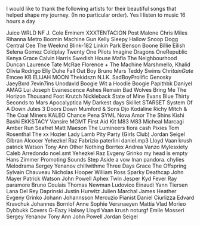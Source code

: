 I would like to thank the following artists for their beautiful songs that helped shape my journey. (In no particular order). Yes I listen to music 16 hours a day

Juice WRLD
NF
J. Cole
Eminem
XXXTENTACION
Post Malone
Chris Miles
Rihanna
Metro Boomin
Machine Gun Kelly
Sleepy Hallow
Snoop Dogg
Central Cee
The Weeknd
Blink-182
Linkin Park
Benson Boone
Billie Eilish
Selena Gomez
Coldplay
Twenty One Pilots
Imagine Dragons
OneRepublic
Kenya Grace
Calvin Harris
Swedish House Mafia
The Neighbourhood
Duncan Laurence
Tate McRae
Florence + The Machine
Marshmello, Khalid
Olivia Rodrigo
Elly Duhe
Fall Out Boy
Bruno Mars
Teddy Swims
Chri$tain Gate$
Emcee KB
ELIJAH MOON
Thekidszn
N.I.K.
SadBoyProlific
Genosky
JaeyBxrd
7evin7ins
Unodavid
Boogie Wit a Hoodie
Boogie
Papithbk
Daniyel
AMAG
Lui Joseph
Evanescence
Ashes Remain
Bad Wolves
Bring Me The Horizon
Thousand Foot Krutch
Nickleback
State of Mine
Evans Blue
Thirty Seconds to Mars
Apocalyptica
My Darkest days
Skillet
STARSET
System Of A Down
Jutes
3 Doors Down
Mumford & Sons
Djo
Kodaline
Richy Mitch & The Coal Miners
KALEO
Chance Pena
SYML
Nova Amor
The Shins
Kishi Bashi
EKKSTACY
Vansire
MGMT
First Aid Kit
M83
M83
Micheal Marcagi
Amber Run
Seafret
Matt Maeson
The Lumineers
fiora cash
Pixies
Tom Rosenthal
The xx
Hozier
Lady Lamb
Pity Party (Girls Club)
Jordan Seigel
Gibran Alcocer
Yehezkel Raz
Fabrizio paterlini
daniel.mp3
Lloyd Vaan
krush
patrick Watson
Tony Ann
Other Nothing
Borrtex
Andrea Vanzo
Mylesxiety
Caleb Arredondo
noel.smt
Yehezkel Raz
Evgeny Grinko
my head is empty
Hans Zimmer
Promoting Sounds
Step Aside
a vow
Inan
pandora.
chylies
Melodrama
Sergey Yenanov
chillwithme
Three Days Grace
The Offspring
Sylvain Chauveau
Nicholas Hooper
William Ross
Sparky Deathcap
John Mayer
Patrick Watson
John Powell
Aphex Twin
Jesper Kyd
Fever Ray
paramore
Bruno Coulais
Thomas Newman
Ludovico Einaudi
Yann Tiersen
Lana Del Rey
Daprinski
Justin Hurwitz
Julien Marchal
James Heather
Evgeny Grinko
Johann Johannsson
Mercuzio Pianist
Daniel Ciurlizza
Edvard Kravchuk
Johannes Bornlof
Anne Sophie Versnaeyen
Mattia Vlad Morieo
Dybbukk Covers
G-Eazy
Halsey
Lloyd Vaan
krush
noturgf
Emile Mosseri
Sergey Yenanov
Tony Ann
John Powell
Jordan Seigel
